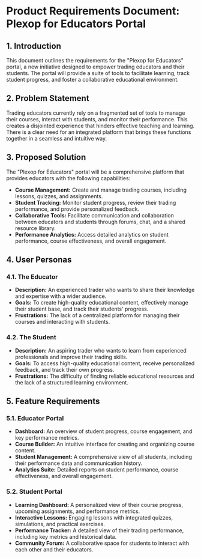 # Product Requirements Document: Plexop for Educators Portal

## 1. Introduction

This document outlines the requirements for the "Plexop for Educators" portal, a new initiative designed to empower trading educators and their students. The portal will provide a suite of tools to facilitate learning, track student progress, and foster a collaborative educational environment.

## 2. Problem Statement

Trading educators currently rely on a fragmented set of tools to manage their courses, interact with students, and monitor their performance. This creates a disjointed experience that hinders effective teaching and learning. There is a clear need for an integrated platform that brings these functions together in a seamless and intuitive way.

## 3. Proposed Solution

The "Plexop for Educators" portal will be a comprehensive platform that provides educators with the following capabilities:

*   **Course Management:** Create and manage trading courses, including lessons, quizzes, and assignments.
*   **Student Tracking:** Monitor student progress, review their trading performance, and provide personalized feedback.
*   **Collaborative Tools:** Facilitate communication and collaboration between educators and students through forums, chat, and a shared resource library.
*   **Performance Analytics:** Access detailed analytics on student performance, course effectiveness, and overall engagement.

## 4. User Personas

### 4.1. The Educator

*   **Description:** An experienced trader who wants to share their knowledge and expertise with a wider audience.
*   **Goals:** To create high-quality educational content, effectively manage their student base, and track their students' progress.
*   **Frustrations:** The lack of a centralized platform for managing their courses and interacting with students.

### 4.2. The Student

*   **Description:** An aspiring trader who wants to learn from experienced professionals and improve their trading skills.
*   **Goals:** To access high-quality educational content, receive personalized feedback, and track their own progress.
*   **Frustrations:** The difficulty of finding reliable educational resources and the lack of a structured learning environment.

## 5. Feature Requirements

### 5.1. Educator Portal

*   **Dashboard:** An overview of student progress, course engagement, and key performance metrics.
*   **Course Builder:** An intuitive interface for creating and organizing course content.
*   **Student Management:** A comprehensive view of all students, including their performance data and communication history.
*   **Analytics Suite:** Detailed reports on student performance, course effectiveness, and overall engagement.

### 5.2. Student Portal

*   **Learning Dashboard:** A personalized view of their course progress, upcoming assignments, and performance metrics.
*   **Interactive Lessons:** Engaging lessons with integrated quizzes, simulations, and practical exercises.
*   **Performance Tracker:** A detailed view of their trading performance, including key metrics and historical data.
*   **Community Forum:** A collaborative space for students to interact with each other and their educators.